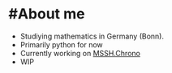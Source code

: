 #About me
=========

* Studiying mathematics in Germany (Bonn).
* Primarily python for now
* Currently working on [MSSH.Chrono](https://github.com/MathManuelHinz/chrono "Chrono")
* WIP
